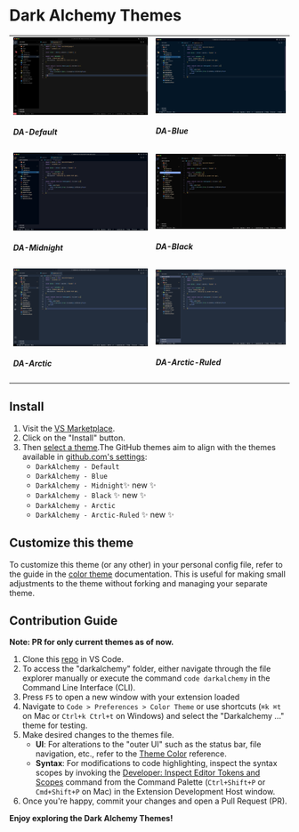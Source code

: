 # Dark Alchemy Themes

<table  style="width:100%">
  <tr>
    <td>
      <img src='./images/DA-Default.png'/><br>
      <h5>DA-Default</h5>
    </td>
    <td>
      <img src='./images/DA-Blue.png'/>
      <h5>DA-Blue</h5>
    </td>
  </tr>
  <tr>
     <td>
      <img src='./images/DA-Midnight.png'/><br>
      <h5>DA-Midnight</h5>
    </td>
    <td>
      <img src='./images/DA-Black.png'/>
      <h5>DA-Black</h5>
    </td>
  </tr>
  <tr>
    <td>
      <img src='./images/DA-Arctic.png'/><br>
      <h5>DA-Arctic</h5>
    </td>
    <td>
      <img src='./images/DA-Arctic-Ruled.png'/>
      <h5>DA-Arctic-Ruled</h5>
    </td>
  </tr>
</table>

## Install

1. Visit the [VS Marketplace](https://marketplace.visualstudio.com/items?itemName=darkalchemy.darkalchemy).
2. Click on the "Install" button.
3. Then [select a theme](https://code.visualstudio.com/docs/getstartedthemes#_selecting-the-color-theme).The GitHub themes aim to align with the themes available in [github.com's settings](https://github.com/settings/appearance):
    - `DarkAlchemy - Default`
    - `DarkAlchemy - Blue`
    - `DarkAlchemy - Midnight`✨ new ✨
    - `DarkAlchemy - Black` ✨ new ✨
    - `DarkAlchemy - Arctic`
    - `DarkAlchemy - Arctic-Ruled` ✨ new ✨

## Customize this theme

To customize this theme (or any other) in your personal config file, refer to the guide in the [color theme](https://code.visualstudio.com/api/extension-guides/color-theme) documentation. This is useful for making small adjustments to the theme without forking and managing your separate theme.

## Contribution Guide

<b>Note: PR for only current themes as of now.</b> 

1. Clone this [repo](https://github.com/dark-alchemy/darkalchemy-vscode-theme) in VS Code.
2. To access the "darkalchemy" folder, either navigate through the file explorer manually or execute the command `code darkalchemy` in the Command Line Interface (CLI).
3. Press `F5` to open a new window with your extension loaded
4. Navigate to `Code > Preferences > Color Theme` or use shortcuts (`⌘k ⌘t` on Mac or `Ctrl+k Ctrl+t` on Windows) and select the "Darkalchemy ..." theme for testing.
5. Make desired changes to the themes file.
    - **UI**: For alterations to the "outer UI" such as the status bar, file navigation, etc., refer to the [Theme Color](https://code.visualstudio.com/api/references/theme-color) reference.
    - **Syntax**:  For modifications to code highlighting, inspect the syntax scopes by invoking the [Developer: Inspect Editor Tokens and Scopes](https://code.visualstudio.com/api/language-extensions/syntax-highlight-guide#scope-inspector) command from the Command Palette (`Ctrl+Shift+P` or `Cmd+Shift+P` on Mac) in the Extension Development Host window.
6. Once you're happy, commit your changes and open a Pull Request (PR).




**Enjoy exploring the Dark Alchemy Themes!**
